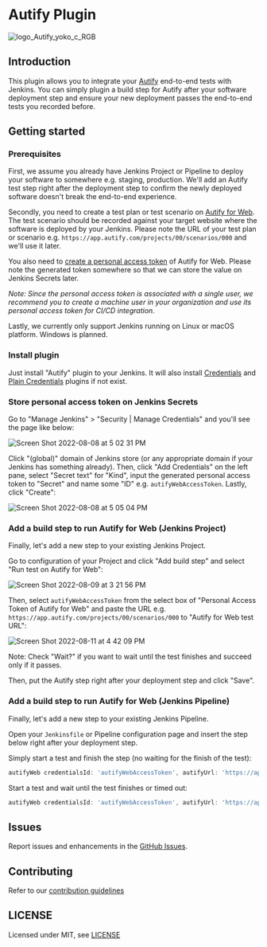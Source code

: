 # Autify Plugin

![logo_Autify_yoko_c_RGB](https://user-images.githubusercontent.com/37822/183773852-ef120bb6-7c8d-42ca-831d-72ecc0e91c98.jpg)

## Introduction
This plugin allows you to integrate your [Autify](https://autify.com/) end-to-end tests with Jenkins.
You can simply plugin a build step for Autify after your software deployment step
and ensure your new deployment passes the end-to-end tests you recorded before.

## Getting started

### Prerequisites

First, we assume you already have Jenkins Project or Pipeline to deploy your software to somewhere e.g. staging, production. We'll add an Autify test step right after the deployment step to confirm the newly deployed software doesn't break the end-to-end experience.

Secondly, you need to create a test plan or test scenario on [Autify for Web](https://app.autify.com). The test scenario should be recorded against your target website where the software is deployed by your Jenkins. Please note the URL of your test plan or scenario e.g. `https://app.autify.com/projects/00/scenarios/000` and we'll use it later.

You also need to [create a personal access token](https://help.autify.com/docs/integrate-with-api#issue-a-personal-access-token) of Autify for Web. Please note the generated token somewhere so that we can store the value on Jenkins Secrets later.

*Note: Since the personal access token is associated with a single user, we recommend you to create a machine user in your organization and use its personal access token for CI/CD integration.*

Lastly, we currently only support Jenkins running on Linux or macOS platform. Windows is planned.

### Install plugin

Just install "Autify" plugin to your Jenkins. It will also install [Credentials](https://plugins.jenkins.io/credentials/) and [Plain Credentials](https://plugins.jenkins.io/plain-credentials/) plugins if not exist.

### Store personal access token on Jenkins Secrets

Go to "Manage Jenkins" > "Security | Manage Credentials" and you'll see the page like below:

![Screen Shot 2022-08-08 at 5 02 31 PM](https://user-images.githubusercontent.com/37822/183771797-0069b1ba-7a29-4c9b-b6d9-bc99a3914e02.png)


Click "(global)" domain of Jenkins store (or any appropriate domain if your Jenkins has something already). Then, click "Add Credentials" on the left pane, select "Secret text" for "Kind", input the generated personal access token to "Secret" and name some "ID" e.g. `autifyWebAccessToken`. Lastly, click "Create":

![Screen Shot 2022-08-08 at 5 05 04 PM](https://user-images.githubusercontent.com/37822/183771825-6af387cf-fd89-4734-84d2-22f1457081af.png)

### Add a build step to run Autify for Web (Jenkins Project)

Finally, let's add a new step to your existing Jenkins Project.

Go to configuration of your Project and click "Add build step" and select "Run test on Autify for Web":

![Screen Shot 2022-08-09 at 3 21 56 PM](https://user-images.githubusercontent.com/37822/183772297-59fa0e28-256f-4268-aefb-c25b72b825b1.png)

Then, select `autifyWebAccessToken` from the select box of "Personal Access Token of Autify for Web" and paste the URL e.g. `https://app.autify.com/projects/00/scenarios/000` to "Autify for Web test URL":

![Screen Shot 2022-08-11 at 4 42 09 PM](https://user-images.githubusercontent.com/37822/184260191-39bee0bb-69f4-489d-b356-7c7f7e0d53cc.png)

Note: Check "Wait?" if you want to wait until the test finishes and succeed only if it passes.

Then, put the Autify step right after your deployment step and click "Save".

### Add a build step to run Autify for Web (Jenkins Pipeline)

Finally, let's add a new step to your existing Jenkins Pipeline.

Open your `Jenkinsfile` or Pipeline configuration page and insert the step below right after your deployment step. 

Simply start a test and finish the step (no waiting for the finish of the test):
```groovy
autifyWeb credentialsId: 'autifyWebAccessToken', autifyUrl: 'https://app.autify.com/projects/00/scenarios/000'
```

Start a test and wait until the test finishes or timed out:
```groovy
autifyWeb credentialsId: 'autifyWebAccessToken', autifyUrl: 'https://app.autify.com/projects/00/scenarios/000', wait: true
```

## Issues

Report issues and enhancements in the [GitHub Issues](https://github.com/jenkinsci/autify-plugin/issues).

## Contributing

Refer to our [contribution guidelines](https://github.com/jenkinsci/.github/blob/master/CONTRIBUTING.md)

## LICENSE

Licensed under MIT, see [LICENSE](LICENSE.md)
